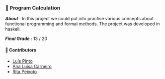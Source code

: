 ### :pushpin: Program Calculation

***About*** : In this project we could put into practise various concepts about functional programming and formal methods. The project was developed in haskell.

***Final Grade*** : 13 / 20

#### :handshake: Contributors 
- [Luís Pinto](https://github.com/L-Pinto)
- [Ana Luísa Carneiro](https://github.com/Analucar)
- [Rita Peixoto](https://github.com/rita-peixoto)
